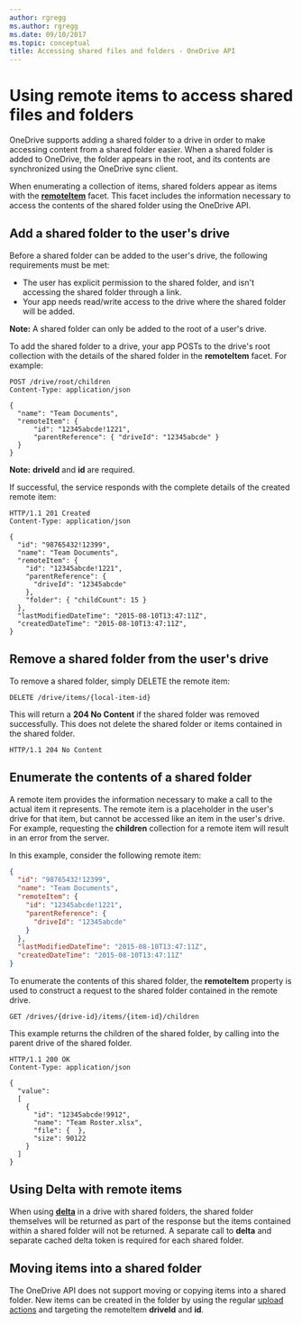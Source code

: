 ```yaml
---
author: rgregg
ms.author: rgregg
ms.date: 09/10/2017
ms.topic: conceptual
title: Accessing shared files and folders - OneDrive API
---
```

# Using remote items to access shared files and folders

OneDrive supports adding a shared folder to a drive in order to make accessing
content from a shared folder easier. When a shared folder is added to
OneDrive, the folder appears in the root, and its contents are synchronized using the OneDrive sync client.

When enumerating a collection of items, shared folders appear as items
with the **[remoteItem](../resources/remoteitem.md)** facet. This facet
includes the information necessary to access the contents of the shared folder
using the OneDrive API.

## Add a shared folder to the user's drive

Before a shared folder can be added to the user's drive, the following
requirements must be met:

* The user has explicit permission to the shared folder, and isn't accessing the shared folder through a link.
* Your app needs read/write access to the drive where the shared folder will be
  added.

**Note:** A shared folder can only be added to the root of a user's drive.

To add the shared folder to a drive, your app POSTs to the drive's root collection
with the details of the shared folder in the **remoteItem** facet. For example:

<!-- { "blockType": "request", "name": "add-mountpoint",
       "@odata.type": "microsoft.graph.driveItem", "truncated": true, "scopes": "files.readwrite service.onedrive" } -->
```http
POST /drive/root/children
Content-Type: application/json

{
  "name": "Team Documents",
  "remoteItem": {
      "id": "12345abcde!1221",
      "parentReference": { "driveId": "12345abcde" }
  }
}
```

**Note:** **driveId** and **id** are required.

If successful, the service responds with the complete details of the
created remote item:

<!-- { "blockType": "response", "@odata.type": "microsoft.graph.driveItem", "truncated": true} -->
```http
HTTP/1.1 201 Created
Content-Type: application/json

{
  "id": "98765432!12399",
  "name": "Team Documents",
  "remoteItem": {
    "id": "12345abcde!1221",
    "parentReference": {
      "driveId": "12345abcde"
    },
    "folder": { "childCount": 15 }
  },
  "lastModifiedDateTime": "2015-08-10T13:47:11Z",
  "createdDateTime": "2015-08-10T13:47:11Z",
}
```

## Remove a shared folder from the user's drive

To remove a shared folder, simply DELETE the remote item:

<!-- { "blockType": "request", "name": "delete-mountpoint", "scopes": "files.readwrite service.onedrive" } -->
```http
DELETE /drive/items/{local-item-id}
```

This will return a **204 No Content** if the shared folder was removed
successfully. This does not delete the shared folder or items contained in the
shared folder.

<!-- { "blockType": "response" } -->
```http
HTTP/1.1 204 No Content
```

## Enumerate the contents of a shared folder

A remote item provides the information necessary to make a call to the actual
item it represents. The remote item is a placeholder in the user's
drive for that item, but cannot be accessed like an item in the user's drive.
For example, requesting the **children** collection for a remote item will
result in an error from the server.

In this example, consider the following remote item:

<!-- { "blockType": "example", "@odata.type": "microsoft.graph.driveItem", "name": "mount-point", "truncated": true } -->
```json
{
  "id": "98765432!12399",
  "name": "Team Documents",
  "remoteItem": {
    "id": "12345abcde!1221",
    "parentReference": {
      "driveId": "12345abcde"
    }
  },
  "lastModifiedDateTime": "2015-08-10T13:47:11Z",
  "createdDateTime": "2015-08-10T13:47:11Z"
}
```

To enumerate the contents of this shared folder, the **remoteItem** property is
used to construct a request to the shared folder contained in the remote
drive.

<!-- { "blockType": "request", "name": "enum-mountpoint", "scopes": "files.read service.onedrive" } -->
```http
GET /drives/{drive-id}/items/{item-id}/children
```

This example returns the children of the shared folder, by calling into the
parent drive of the shared folder.

<!-- { "blockType": "response", "@odata.type": "microsoft.graph.driveItem", "truncated": true, "isCollection": true } -->
```http
HTTP/1.1 200 OK
Content-Type: application/json

{
  "value":
  [
    {
      "id": "12345abcde!9912",
      "name": "Team Roster.xlsx",
      "file": {  },
      "size": 90122
    }
  ]
}
```

## Using Delta with remote items

When using **[delta](../api/driveitem_delta.md)** in a drive with
shared folders, the shared folder themselves will be returned as part of the
response but the items contained within a shared folder will not be returned. A
separate call to **delta** and separate cached delta token is required for each shared folder.

## Moving items into a shared folder

The OneDrive API does not support moving or copying items into
a shared folder. New items can be created in the folder by using the regular
[upload actions](../concepts/upload.md) and targeting the remoteItem
**driveId** and **id**.


<!-- {
  "type": "#page.annotation",
  "description": "Learn how to access shared folders and remote items in OneDrive API.",
  "keywords": "shared folders, mountpoint, mount points, remote items, symlink, onedrive, shared, items, linked",
  "section": "documentation",
  "tocPath": "Concepts/Remote items"
} -->
